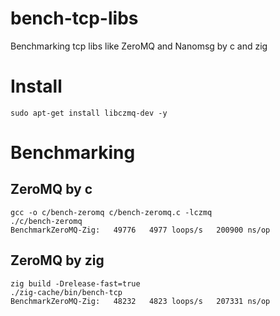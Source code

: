 # bench-tcp-libs
Benchmarking tcp libs like ZeroMQ and Nanomsg by c and zig

# Install
```
sudo apt-get install libczmq-dev -y
```

# Benchmarking
## ZeroMQ by c
```
gcc -o c/bench-zeromq c/bench-zeromq.c -lczmq
./c/bench-zeromq
BenchmarkZeroMQ-Zig:   49776   4977 loops/s   200900 ns/op
```

## ZeroMQ by zig
```
zig build -Drelease-fast=true
./zig-cache/bin/bench-tcp
BenchmarkZeroMQ-Zig:   48232   4823 loops/s   207331 ns/op
```
